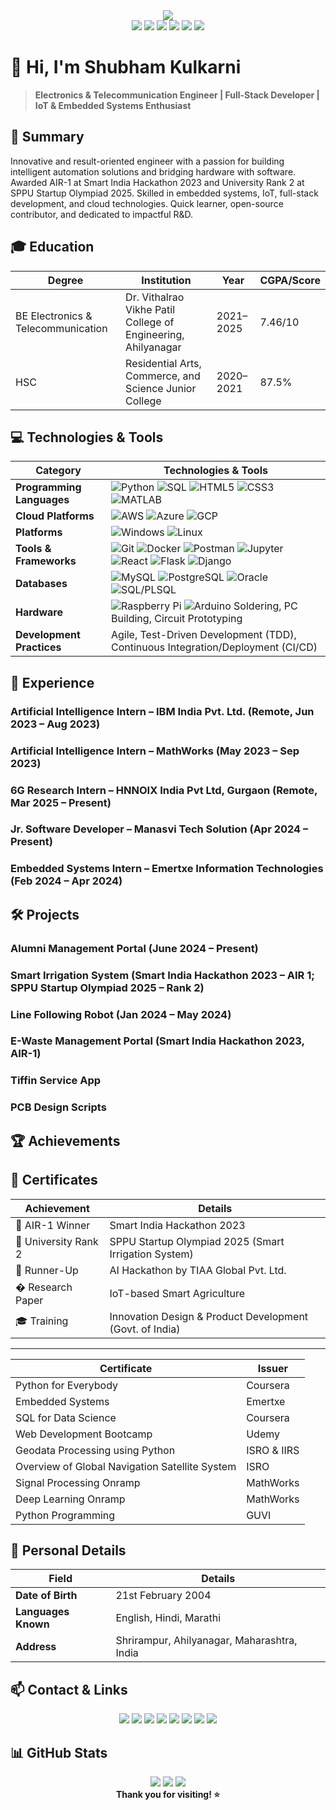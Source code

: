 <div align="center">
  <img src="https://readme-typing-svg.demolab.com?font=Fira+Code&size=28&pause=1000&color=00BFFF&center=true&vCenter=true&width=500&lines=Hello!+I'm+Shubham+Kulkarni;Electronics+%26+Telecom+Engineer;Jr.+Software+Developer;Open+Source+Enthusiast"/>
</div>

<div align="center">
  <a href="tel:+918308003684"><img src="https://img.shields.io/badge/Phone-8308003684-green?style=flat-square&logo=whatsapp"/></a>
  <a href="mailto:kulkarnishub377@gmail.com"><img src="https://img.shields.io/badge/Email-kulkarnishub377%40gmail.com-blue?style=flat-square&logo=gmail"/></a>
  <a href="https://www.linkedin.com/in/shubhkulk21/"><img src="https://img.shields.io/badge/LinkedIn-Connect-blue?logo=linkedin"/></a>
  <a href="https://github.com/kulkarnishub377"><img src="https://img.shields.io/badge/GitHub-Profile-black?logo=github"/></a>
  <a href="https://kulkarnishub377.github.io/sk/"><img src="https://img.shields.io/badge/Portfolio-Visit-green?logo=google-chrome"/></a>
  <a href="https://wa.me/+918308003684"><img src="https://img.shields.io/badge/WhatsApp-Chat-green?logo=whatsapp"/></a>
</div>


# 👋 Hi, I'm Shubham Kulkarni

> **Electronics & Telecommunication Engineer | Full-Stack Developer | IoT & Embedded Systems Enthusiast**


## 📝 Summary

Innovative and result-oriented engineer with a passion for building intelligent automation solutions and bridging hardware with software. Awarded AIR-1 at Smart India Hackathon 2023 and University Rank 2 at SPPU Startup Olympiad 2025. Skilled in embedded systems, IoT, full-stack development, and cloud technologies. Quick learner, open-source contributor, and dedicated to impactful R&D.


## 🎓 Education

| Degree | Institution | Year | CGPA/Score |
|--------|-------------|------|------------|
| BE Electronics & Telecommunication | Dr. Vithalrao Vikhe Patil College of Engineering, Ahilyanagar | 2021–2025 | 7.46/10 |
| HSC | Residential Arts, Commerce, and Science Junior College | 2020–2021 | 87.5% |


## 💻 Technologies & Tools

| Category                | Technologies & Tools |
|-------------------------|----------------------|
| **Programming Languages** | ![Python](https://img.shields.io/badge/Python-3776AB?style=flat&logo=python&logoColor=white) ![SQL](https://img.shields.io/badge/SQL-4479A1?style=flat&logo=mysql&logoColor=white) ![HTML5](https://img.shields.io/badge/HTML5-E34F26?style=flat&logo=html5&logoColor=white) ![CSS3](https://img.shields.io/badge/CSS3-1572B6?style=flat&logo=css3&logoColor=white) ![MATLAB](https://img.shields.io/badge/MATLAB-0076A8?style=flat&logo=mathworks&logoColor=white) |
| **Cloud Platforms**       | ![AWS](https://img.shields.io/badge/AWS-232F3E?style=flat&logo=amazon-aws&logoColor=white) ![Azure](https://img.shields.io/badge/Azure-0078D4?style=flat&logo=microsoft-azure&logoColor=white) ![GCP](https://img.shields.io/badge/GCP-4285F4?style=flat&logo=google-cloud&logoColor=white) |
| **Platforms**             | ![Windows](https://img.shields.io/badge/Windows-0078D6?style=flat&logo=windows&logoColor=white) ![Linux](https://img.shields.io/badge/Linux-FCC624?style=flat&logo=linux&logoColor=black) |
| **Tools & Frameworks**    | ![Git](https://img.shields.io/badge/Git-F05032?style=flat&logo=git&logoColor=white) ![Docker](https://img.shields.io/badge/Docker-2496ED?style=flat&logo=docker&logoColor=white) ![Postman](https://img.shields.io/badge/Postman-FF6C37?style=flat&logo=postman&logoColor=white) ![Jupyter](https://img.shields.io/badge/Jupyter-F37626?style=flat&logo=jupyter&logoColor=white) ![React](https://img.shields.io/badge/React-61DAFB?style=flat&logo=react&logoColor=black) ![Flask](https://img.shields.io/badge/Flask-000000?style=flat&logo=flask&logoColor=white) ![Django](https://img.shields.io/badge/Django-092E20?style=flat&logo=django&logoColor=white) |
| **Databases**             | ![MySQL](https://img.shields.io/badge/MySQL-4479A1?style=flat&logo=mysql&logoColor=white) ![PostgreSQL](https://img.shields.io/badge/PostgreSQL-336791?style=flat&logo=postgresql&logoColor=white) ![Oracle](https://img.shields.io/badge/Oracle-F80000?style=flat&logo=oracle&logoColor=white) ![SQL/PLSQL](https://img.shields.io/badge/SQL/PLSQL-003B57?style=flat&logo=databricks&logoColor=white) |
| **Hardware**              | ![Raspberry Pi](https://img.shields.io/badge/Raspberry%20Pi-C51A4A?style=flat&logo=raspberry-pi&logoColor=white) ![Arduino](https://img.shields.io/badge/Arduino-00979D?style=flat&logo=arduino&logoColor=white) Soldering, PC Building, Circuit Prototyping |
| **Development Practices** | Agile, Test-Driven Development (TDD), Continuous Integration/Deployment (CI/CD) |


## 💼 Experience

### Artificial Intelligence Intern – IBM India Pvt. Ltd. (Remote, Jun 2023 – Aug 2023)

### Artificial Intelligence Intern – MathWorks (May 2023 – Sep 2023)

### 6G Research Intern – HNNOIX India Pvt Ltd, Gurgaon (Remote, Mar 2025 – Present)

### Jr. Software Developer – Manasvi Tech Solution (Apr 2024 – Present)

### Embedded Systems Intern – Emertxe Information Technologies (Feb 2024 – Apr 2024)


## 🛠️ Projects

### Alumni Management Portal (June 2024 – Present)

### Smart Irrigation System (Smart India Hackathon 2023 – AIR 1; SPPU Startup Olympiad 2025 – Rank 2)

### Line Following Robot (Jan 2024 – May 2024)

### E-Waste Management Portal (Smart India Hackathon 2023, AIR-1)

### Tiffin Service App

### PCB Design Scripts


## 🏆 Achievements
## 📜 Certificates

| Achievement | Details |
|-------------|--------|
| 🥇 AIR-1 Winner | Smart India Hackathon 2023 |
| 🥈 University Rank 2 | SPPU Startup Olympiad 2025 (Smart Irrigation System) |
| 🏅 Runner-Up | AI Hackathon by TIAA Global Pvt. Ltd. |
| � Research Paper | IoT-based Smart Agriculture |
| 🎓 Training | Innovation Design & Product Development (Govt. of India) |

---

| Certificate | Issuer |
|-------------|--------|
| Python for Everybody | Coursera |
| Embedded Systems | Emertxe |
| SQL for Data Science | Coursera |
| Web Development Bootcamp | Udemy |
| Geodata Processing using Python | ISRO & IIRS |
| Overview of Global Navigation Satellite System | ISRO |
| Signal Processing Onramp | MathWorks |
| Deep Learning Onramp | MathWorks |
| Python Programming | GUVI |



## 👤 Personal Details

| Field | Details |
|-------|---------|
| **Date of Birth** | 21st February 2004 |
| **Languages Known** | English, Hindi, Marathi |
| **Address** | Shrirampur, Ahilyanagar, Maharashtra, India |


## 📫 Contact & Links

<div align="center">
  <a href="mailto:kulkarnishub377@gmail.com"><img src="https://img.shields.io/badge/Email-kulkarnishub377%40gmail.com-blue?style=flat-square&logo=gmail"/></a>
  <a href="https://www.linkedin.com/in/shubhkulk21/"><img src="https://img.shields.io/badge/LinkedIn-Connect-blue?logo=linkedin"/></a>
  <a href="https://github.com/kulkarnishub377"><img src="https://img.shields.io/badge/GitHub-Profile-black?logo=github"/></a>
  <a href="https://kulkarnishub377.github.io/sk/"><img src="https://img.shields.io/badge/Portfolio-Visit-green?logo=google-chrome"/></a>
  <a href="https://wa.me/+918308003684"><img src="https://img.shields.io/badge/WhatsApp-Chat-green?logo=whatsapp"/></a>
  <a href="https://twitter.com/shubhkulk21"><img src="https://img.shields.io/badge/Twitter-Follow-blue?logo=twitter"/></a>
  <a href="https://www.instagram.com/shubhkulk21/"><img src="https://img.shields.io/badge/Instagram-Follow-pink?logo=instagram"/></a>
  <a href="https://facebook.com/shubhkulk21"><img src="https://img.shields.io/badge/Facebook-Follow-blue?logo=facebook"/></a>
</div>


## 📊 GitHub Stats

<div align="center">
  <img src="https://github-readme-stats.vercel.app/api?username=kulkarnishub377&show_icons=true&theme=radical"/>
  <img src="https://github-readme-streak-stats.herokuapp.com/?user=kulkarnishub377&theme=radical"/>
  <img src="https://github-profile-summary-cards.vercel.app/api/cards/profile-details?username=kulkarnishub377&theme=radical"/>
</div>


<div align="center">
  <b>Thank you for visiting! ⭐️</b>
</div>
